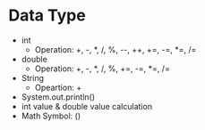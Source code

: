 # Data Type
- int
  - Operation: +, -, *, /, %, --, ++, +=, -=, *=, /=
- double
  - Operation: +, -, *, /, %, +=, -=, *=, /=
- String
  - Opeartion: +
- System.out.println()
- int value & double value calculation
- Math Symbol: ()
